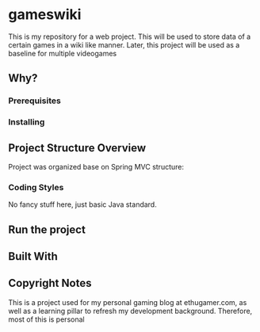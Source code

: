 # gameswiki
This is my repository for a web project. This will be used to store data of a certain games in a wiki like manner. Later, this project will be used as a baseline for multiple videogames

## Why?


### Prerequisites



### Installing


## Project Structure Overview

Project was organized base on Spring MVC structure:


### Coding Styles

No fancy stuff here, just basic Java standard.

## Run the project

## Built With


## Copyright Notes

This is a project used for my personal gaming blog at ethugamer.com, as well as a learning pillar to refresh my development background. Therefore, most of this is personal




